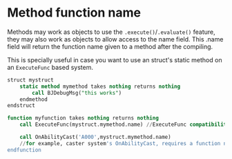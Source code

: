 # Method function name

Methods may work as objects to use the `.execute()`/`.evaluate()` feature, they may also work as objects to allow access
to the name field. This .name field will return the function name given to a method after the compiling.

This is specially useful in case you want to use an struct&apos;s static method on an `ExecuteFunc` based system.

```sql
struct mystruct
    static method mymethod takes nothing returns nothing
        call BJDebugMsg("this works")
    endmethod
endstruct

function myfunction takes nothing returns nothing
    call ExecuteFunc(mystruct.mymethod.name) //ExecuteFunc compatibility

    call OnAbilityCast('A000',mystruct.mymethod.name)
    //for example, caster system's OnAbilityCast, requires a function name
endfunction
```